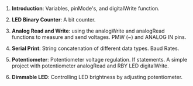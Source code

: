 1) **Introduction**: Variables, pinMode's, and digitalWrite function.

2) **LED Binary Counter**: A bit counter.

3) **Analog Read and Write**: using the analogWrite and analogRead functions to measure and send voltages. PMW (~) and ANALOG IN pins.

4) **Serial Print**: String concatenation of different data types. Baud Rates.

5) **Potentiometer**: Potentiometer voltage regulation. If statements. A simple project with potentiometer analogRead and RBY LED digitalWrite.

6) **Dimmable LED**: Controlling LED brightness by adjusting potentiometer.
